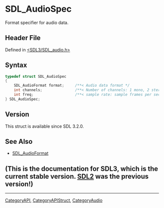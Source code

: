 # SDL_AudioSpec

Format specifier for audio data.

## Header File

Defined in [<SDL3/SDL_audio.h>](https://github.com/libsdl-org/SDL/blob/main/include/SDL3/SDL_audio.h)

## Syntax

```c
typedef struct SDL_AudioSpec
{
    SDL_AudioFormat format;     /**< Audio data format */
    int channels;               /**< Number of channels: 1 mono, 2 stereo, etc */
    int freq;                   /**< sample rate: sample frames per second */
} SDL_AudioSpec;
```

## Version

This struct is available since SDL 3.2.0.

## See Also

- [SDL_AudioFormat](SDL_AudioFormat)


## (This is the documentation for SDL3, which is the current stable version. [SDL2](https://wiki.libsdl.org/SDL2/) was the previous version!)



----
[CategoryAPI](CategoryAPI), [CategoryAPIStruct](CategoryAPIStruct), [CategoryAudio](CategoryAudio)

